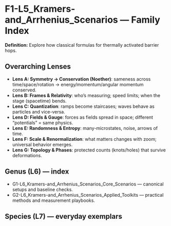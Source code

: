 # F1-L5_Kramers-and_Arrhenius_Scenarios — Family Index
**Definition:** Explore how classical formulas for thermally activated barrier hops.

## Overarching Lenses

- **Lens A: Symmetry -> Conservation (Noether)**: sameness across time/space/rotation → energy/momentum/angular momentum conserved.
- **Lens B: Frames & Relativity**: who’s measuring; speed limits; when the stage (spacetime) bends.
- **Lens C: Quantization**: ramps become staircases; waves behave as particles and vice-versa.
- **Lens D: Fields & Gauge**: forces as fields spread in space; different “potentials” = same physics.
- **Lens E: Randomness & Entropy**: many-microstates, noise, arrows of time.
- **Lens F: Scale & Renormalization**: what matters changes with zoom; universal behavior emerges.
- **Lens G: Topology & Phases**: protected counts (knots/holes) that survive deformations.

## Genus (L6) — index
- G1-L6_Kramers-and_Arrhenius_Scenarios_Core_Scenarios — canonical setups and baseline checks.
- G2-L6_Kramers-and_Arrhenius_Scenarios_Applied_Toolkits — practical methods and measurement playbooks.

## Species (L7) — everyday exemplars
